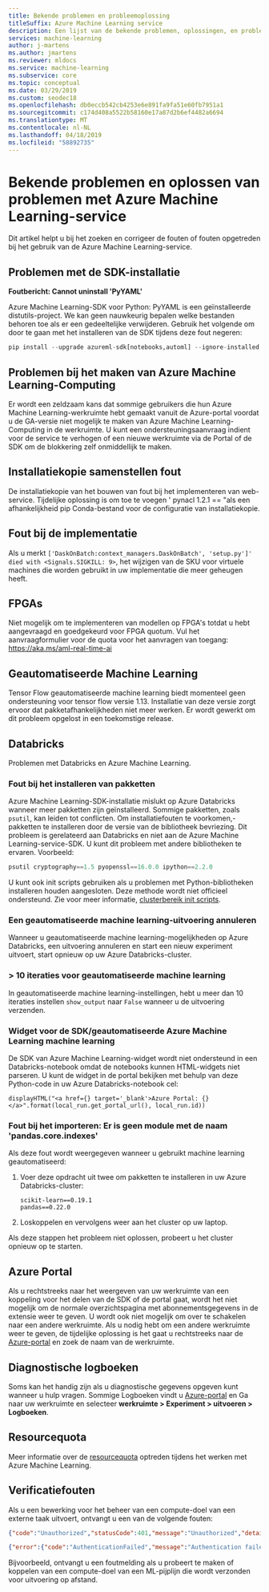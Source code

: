 ```yaml
---
title: Bekende problemen en probleemoplossing
titleSuffix: Azure Machine Learning service
description: Een lijst van de bekende problemen, oplossingen, en probleemoplossing voor Azure Machine Learning-service.
services: machine-learning
author: j-martens
ms.author: jmartens
ms.reviewer: mldocs
ms.service: machine-learning
ms.subservice: core
ms.topic: conceptual
ms.date: 03/29/2019
ms.custom: seodec18
ms.openlocfilehash: db0eccb542cb4253e6e891fa9fa51e60fb7951a1
ms.sourcegitcommit: c174d408a5522b58160e17a87d2b6ef4482a6694
ms.translationtype: MT
ms.contentlocale: nl-NL
ms.lasthandoff: 04/18/2019
ms.locfileid: "58892735"
---
```

# <a name="known-issues-and-troubleshooting-azure-machine-learning-service"></a>Bekende problemen en oplossen van problemen met Azure Machine Learning-service

Dit artikel helpt u bij het zoeken en corrigeer de fouten of fouten opgetreden bij het gebruik van de Azure Machine Learning-service.

## <a name="sdk-installation-issues"></a>Problemen met de SDK-installatie

**Foutbericht: Cannot uninstall 'PyYAML'**

Azure Machine Learning-SDK voor Python: PyYAML is een geïnstalleerde distutils-project. We kan geen nauwkeurig bepalen welke bestanden behoren toe als er een gedeeltelijke verwijderen. Gebruik het volgende om door te gaan met het installeren van de SDK tijdens deze fout negeren:

```Python
pip install --upgrade azureml-sdk[notebooks,automl] --ignore-installed PyYAML
```

## <a name="trouble-creating-azure-machine-learning-compute"></a>Problemen bij het maken van Azure Machine Learning-Computing

Er wordt een zeldzaam kans dat sommige gebruikers die hun Azure Machine Learning-werkruimte hebt gemaakt vanuit de Azure-portal voordat u de GA-versie niet mogelijk te maken van Azure Machine Learning-Computing in de werkruimte. U kunt een ondersteuningsaanvraag indient voor de service te verhogen of een nieuwe werkruimte via de Portal of de SDK om de blokkering zelf onmiddellijk te maken.

## <a name="image-building-failure"></a>Installatiekopie samenstellen fout

De installatiekopie van het bouwen van fout bij het implementeren van web-service. Tijdelijke oplossing is om toe te voegen ' pynacl 1.2.1 == "als een afhankelijkheid pip Conda-bestand voor de configuratie van installatiekopie.

## <a name="deployment-failure"></a>Fout bij de implementatie

Als u merkt `['DaskOnBatch:context_managers.DaskOnBatch', 'setup.py']' died with <Signals.SIGKILL: 9>`, het wijzigen van de SKU voor virtuele machines die worden gebruikt in uw implementatie die meer geheugen heeft.

## <a name="fpgas"></a>FPGAs

Niet mogelijk om te implementeren van modellen op FPGA's totdat u hebt aangevraagd en goedgekeurd voor FPGA quotum. Vul het aanvraagformulier voor de quota voor het aanvragen van toegang: https://aka.ms/aml-real-time-ai

## <a name="automated-machine-learning"></a>Geautomatiseerde Machine Learning

Tensor Flow geautomatiseerde machine learning biedt momenteel geen ondersteuning voor tensor flow versie 1.13. Installatie van deze versie zorgt ervoor dat pakketafhankelijkheden niet meer werken. Er wordt gewerkt om dit probleem opgelost in een toekomstige release. 


## <a name="databricks"></a>Databricks

Problemen met Databricks en Azure Machine Learning.

### <a name="failure-when-installing-packages"></a>Fout bij het installeren van pakketten

Azure Machine Learning-SDK-installatie mislukt op Azure Databricks wanneer meer pakketten zijn geïnstalleerd. Sommige pakketten, zoals `psutil`, kan leiden tot conflicten. Om installatiefouten te voorkomen,-pakketten te installeren door de versie van de bibliotheek bevriezing. Dit probleem is gerelateerd aan Databricks en niet aan de Azure Machine Learning-service-SDK. U kunt dit probleem met andere bibliotheken te ervaren. Voorbeeld:

```python
psutil cryptography==1.5 pyopenssl==16.0.0 ipython==2.2.0
```

U kunt ook init scripts gebruiken als u problemen met Python-bibliotheken installeren houden aangesloten. Deze methode wordt niet officieel ondersteund. Zie voor meer informatie, [clusterbereik init scripts](https://docs.azuredatabricks.net/user-guide/clusters/init-scripts.html#cluster-scoped-init-scripts).

### <a name="cancel-an-automated-machine-learning-run"></a>Een geautomatiseerde machine learning-uitvoering annuleren

Wanneer u geautomatiseerde machine learning-mogelijkheden op Azure Databricks, een uitvoering annuleren en start een nieuw experiment uitvoert, start opnieuw op uw Azure Databricks-cluster.

### <a name="10-iterations-for-automated-machine-learning"></a>> 10 iteraties voor geautomatiseerde machine learning

In geautomatiseerde machine learning-instellingen, hebt u meer dan 10 iteraties instellen `show_output` naar `False` wanneer u de uitvoering verzenden.

### <a name="widget-for-the-azure-machine-learning-sdkautomated-machine-learning"></a>Widget voor de SDK/geautomatiseerde Azure Machine Learning machine learning

De SDK van Azure Machine Learning-widget wordt niet ondersteund in een Databricks-notebook omdat de notebooks kunnen HTML-widgets niet parseren. U kunt de widget in de portal bekijken met behulp van deze Python-code in uw Azure Databricks-notebook cel:

```
displayHTML("<a href={} target='_blank'>Azure Portal: {}</a>".format(local_run.get_portal_url(), local_run.id))
```

### <a name="import-error-no-module-named-pandascoreindexes"></a>Fout bij het importeren: Er is geen module met de naam 'pandas.core.indexes'

Als deze fout wordt weergegeven wanneer u gebruikt machine learning geautomatiseerd:

1. Voer deze opdracht uit twee om pakketten te installeren in uw Azure Databricks-cluster: 

   ```
   scikit-learn==0.19.1
   pandas==0.22.0
   ```

1. Loskoppelen en vervolgens weer aan het cluster op uw laptop. 

Als deze stappen het probleem niet oplossen, probeert u het cluster opnieuw op te starten.

## <a name="azure-portal"></a>Azure Portal

Als u rechtstreeks naar het weergeven van uw werkruimte van een koppeling voor het delen van de SDK of de portal gaat, wordt het niet mogelijk om de normale overzichtspagina met abonnementsgegevens in de extensie weer te geven. U wordt ook niet mogelijk om over te schakelen naar een andere werkruimte. Als u nodig hebt om een andere werkruimte weer te geven, de tijdelijke oplossing is het gaat u rechtstreeks naar de [Azure-portal](https://portal.azure.com) en zoek de naam van de werkruimte.

## <a name="diagnostic-logs"></a>Diagnostische logboeken

Soms kan het handig zijn als u diagnostische gegevens opgeven kunt wanneer u hulp vragen. Sommige Logboeken vindt u [Azure-portal](https://portal.azure.com) en Ga naar uw werkruimte en selecteer **werkruimte > Experiment > uitvoeren > Logboeken**.

## <a name="resource-quotas"></a>Resourcequota

Meer informatie over de [resourcequota](how-to-manage-quotas.md) optreden tijdens het werken met Azure Machine Learning.

## <a name="authentication-errors"></a>Verificatiefouten

Als u een bewerking voor het beheer van een compute-doel van een externe taak uitvoert, ontvangt u een van de volgende fouten:

```json
{"code":"Unauthorized","statusCode":401,"message":"Unauthorized","details":[{"code":"InvalidOrExpiredToken","message":"The request token was either invalid or expired. Please try again with a valid token."}]}
```

```json
{"error":{"code":"AuthenticationFailed","message":"Authentication failed."}}
```

Bijvoorbeeld, ontvangt u een foutmelding als u probeert te maken of koppelen van een compute-doel van een ML-pijplijn die wordt verzonden voor uitvoering op afstand.
